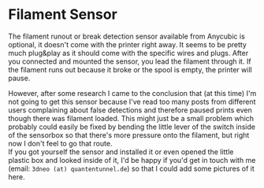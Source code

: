 <link rel=”manifest” href=”docs/manifest.webmanifest”>

# Filament Sensor

The filament runout or break detection sensor available from Anycubic is optional, it doesn't come with the printer right away. It seems to be pretty much plug&play as it should come with the specific wires and plugs. After you connected and mounted the sensor, you lead the filament through it. If the filament runs out because it broke or the spool is empty, the printer will pause.  
  
However, after some research I came to the conclusion that (at this time) I'm not going to get this sensor because I've read too many posts from different users complaining about false detections and therefore paused prints even though there was filament loaded. This might just be a small problem which probably could easily be fixed by bending the little lever of the switch inside of the sensorbox so that there's more pressure onto the filament, but right now I don't feel to go that route.  
If you got yourself the sensor and installed it or even opened the little plastic box and looked inside of it, I'd be happy if you'd get in touch with me (email: `3dneo (at) quantentunnel.de`) so that I could add some pictures of it here.  

